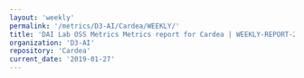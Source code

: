 ```yaml
---
layout: 'weekly'
permalink: '/metrics/D3-AI/Cardea/WEEKLY/'
title: 'DAI Lab OSS Metrics Metrics report for Cardea | WEEKLY-REPORT-2019-01-27'
organization: 'D3-AI'
repository: 'Cardea'
current_date: '2019-01-27'
---
```

